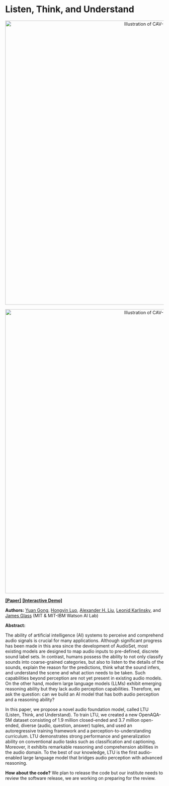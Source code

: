 # Listen, Think, and Understand
<p align="center"><img src="https://github.com/YuanGongND/ltu/blob/main/ltu.png?raw=true" alt="Illustration of CAV-MAE." width="900"/></p>

<p align="center"><img src="https://github.com/YuanGongND/ltu/blob/main/usage.gif?raw=true" alt="Illustration of CAV-MAE." width="900"/></p>

**[[Paper]](https://arxiv.org/abs/2305.10790)**  **[[Interactive Demo]](https://ec6306f98320dacc1c.gradio.live)**

**Authors:** [Yuan Gong](https://yuangongnd.github.io/), [Hongyin Luo](https://luohongyin.github.io/), [Alexander H. Liu](https://alexander-h-liu.github.io/), [Leonid Karlinsky](https://mitibmwatsonailab.mit.edu/people/leonid-karlinsky/), and [James Glass](https://people.csail.mit.edu/jrg/) (MIT & MIT-IBM Watson AI Lab)

**Abstract:** 

The ability of artificial intelligence (AI) systems to perceive and comprehend audio signals is crucial for many applications. Although significant progress has been made in this area since the development of AudioSet, most existing models are designed to map audio inputs to pre-defined, discrete sound label sets. In contrast, humans possess the ability to not only classify sounds into coarse-grained categories, but also to listen to the details of the sounds, explain the reason for the predictions, think what the sound infers, and understand the scene and what action needs to be taken. Such capabilities beyond perception are not yet present in existing audio models. On the other hand, modern large language models (LLMs) exhibit emerging reasoning ability but they lack audio perception capabilities. Therefore, we ask the question: can we build an AI model that has both audio perception and a reasoning ability?

In this paper, we propose a novel audio foundation model, called LTU (Listen, Think, and Understand). To train LTU, we created a new OpenAQA-5M dataset consisting of 1.9 million closed-ended and 3.7 million open-ended, diverse (audio, question, answer) tuples, and used an autoregressive training framework and a perception-to-understanding curriculum. LTU demonstrates strong performance and generalization ability on conventional audio tasks such as classification and captioning. Moreover, it exhibits remarkable reasoning and comprehension abilities in the audio domain. To the best of our knowledge, LTU is the first audio-enabled large language model that bridges audio perception with advanced reasoning.


**How about the code?**
We plan to release the code but our institute needs to review the software release, we are working on preparing for the review. 